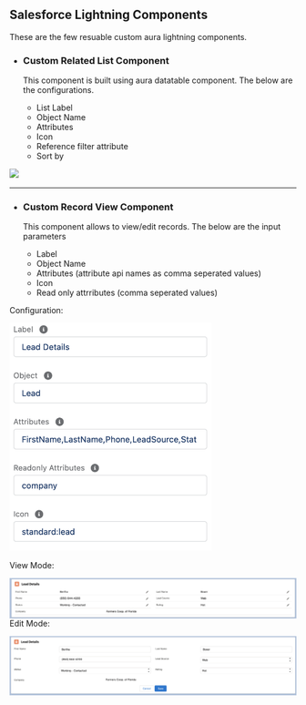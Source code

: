 ## Salesforce Lightning Components

These are the few resuable custom aura lightning components.

* ### Custom Related List Component

   This component is built using aura datatable component. The below are the configurations.

   * List Label 
   * Object Name
   * Attributes
   * Icon
   * Reference filter attribute
   * Sort by

<img src="https://user-images.githubusercontent.com/15126069/117242433-dca28600-adfa-11eb-9381-9b71ba73e7a8.png" height="400" >


<hr/>

* ### Custom Record View Component

    This component allows to view/edit records. The below are the input parameters
     * Label
     * Object Name
     * Attributes (attribute api names as comma seperated values)
     * Icon
     * Read only attrributes (comma seperated values)

<p>Configuration:<p>
<img src="https://github.com/mar-ben/Lightning-Components/blob/e3573617ce785ea58241fd0aed5ab5aaa91d4902/recordForm%20config.png" height="400" >
<p>View Mode:</p>
<img src="https://github.com/mar-ben/Lightning-Components/blob/159c55f596b4464239f6c9be7d765b2c4dab3bd5/recordFormComponentView.png" align="left"  >
<p>Edit Mode:</p>
<img src="https://github.com/mar-ben/Lightning-Components/blob/6ad385e54fb2edd6161fba13d58d544a820d8e21/Screen%20Shot%20RecordForm%20Edit.png" align="left" >

